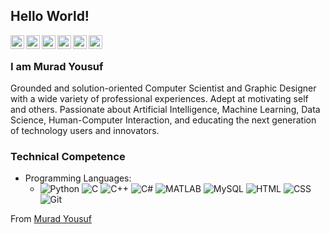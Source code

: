 ## Hello World!

<a href="https://twitter.com/muradyf">
  <img align="left" alt="Murad's Twitter" width="22px" src="https://cdn.jsdelivr.net/npm/simple-icons@3.13.0/icons/twitter.svg" />
</a>
<a href="https://www.linkedin.com/in/muradyf/">
  <img align="left" alt="Murad's Linkdein" width="22px" src="https://cdn.jsdelivr.net/npm/simple-icons@3.13.0/icons/linkedin.svg" />
</a>
<a href="https://github.com/muradyf">
  <img align="left" alt="Murad's Github" width="22px" src="https://cdn.jsdelivr.net/npm/simple-icons@3.13.0/icons/github.svg" />
</a>
<a href="https://www.youtube.com/c/perseusss">
  <img align="left" alt="Murad's YouTube" width="22px" src="https://cdn.jsdelivr.net/npm/simple-icons@3.13.0/icons/youtube.svg" />
</a>
<a href="https://www.behance.net/muradyf">
  <img align="left" alt="Murad's Behance" width="22px" src="https://cdn.jsdelivr.net/npm/simple-icons@3.13.0/icons/behance.svg" />
</a>
<a href="mailto:muradyf@outlook.com">
  <img align="left" alt="Murad's Outlook" width="22px" src="https://cdn.jsdelivr.net/npm/simple-icons@3.13.0/icons/microsoftoutlook.svg" />
</a>
<br />

### I am Murad Yousuf
Grounded and solution-oriented Computer Scientist and Graphic Designer with a wide variety of professional experiences. Adept at motivating self and others. Passionate about Artificial Intelligence, Machine Learning, Data Science, Human-Computer Interaction, and educating the next generation of technology users and innovators.

### Technical Competence
- Programming Languages:
  - ![Python](https://img.shields.io/badge/-Python-333333?style=flat&logo=python)
    ![C](https://img.shields.io/badge/-C-333333?style=flat&logo=c)
    ![C++](https://img.shields.io/badge/-C++-333333?style=flat&logo=cplusplus)
    ![C#](https://img.shields.io/badge/-C#-333333?style=flat&logo=csharp)
    ![MATLAB](https://img.shields.io/badge/-MATLAB-333333?style=flat&logo=matlab)
    ![MySQL](https://img.shields.io/badge/-MySQL-333333?style=flat&logo=mysql)
    ![HTML](https://img.shields.io/badge/-HTML5-333333?style=flat&logo=html)
    ![CSS](https://img.shields.io/badge/-CSS-333333?style=flat&logo=css)
    ![Git](https://img.shields.io/badge/-git-333333?style=flat&logo=git)

From [Murad Yousuf](https://github.com/muradyf)
